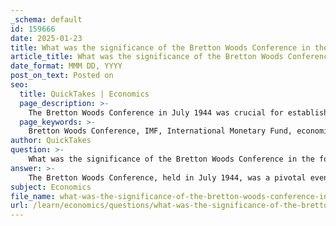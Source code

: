 ```yaml
---
_schema: default
id: 159666
date: 2025-01-23
title: What was the significance of the Bretton Woods Conference in the founding of the IMF?
article_title: What was the significance of the Bretton Woods Conference in the founding of the IMF?
date_format: MMM DD, YYYY
post_on_text: Posted on
seo:
  title: QuickTakes | Economics
  page_description: >-
    The Bretton Woods Conference in July 1944 was crucial for establishing the International Monetary Fund (IMF) and laying the groundwork for modern international monetary cooperation, economic stability, and global trade through fixed exchange rates and financial assistance.
  page_keywords: >-
    Bretton Woods Conference, IMF, International Monetary Fund, economic cooperation, international monetary system, fixed exchange rate, financial stability, global economic policies, post-war recovery, World Bank
author: QuickTakes
question: >-
    What was the significance of the Bretton Woods Conference in the founding of the IMF?
answer: >-
    The Bretton Woods Conference, held in July 1944, was a pivotal event in the establishment of the International Monetary Fund (IMF) and the World Bank, marking a significant moment in the creation of the modern international monetary system. Here are the key significances of the conference in relation to the founding of the IMF:\n\n1. **Creation of Major International Institutions**: The conference resulted in the establishment of the IMF and the International Bank for Reconstruction and Development (IBRD), which is now part of the World Bank Group. The IMF was specifically designed to promote international monetary cooperation and financial stability among member countries. Its primary purpose was to provide a framework for exchange rate stability and facilitate balanced growth of international trade.\n\n2. **Framework for Economic Cooperation**: The Bretton Woods Agreement aimed to create a structured system for economic cooperation among nations. This was particularly important in the aftermath of the Great Depression and World War II, as countries sought to avoid the protectionist policies that had exacerbated economic instability. The IMF was tasked with overseeing the international monetary system and providing financial assistance to countries facing balance of payments problems.\n\n3. **Fixed Exchange Rate System**: The conference established a system of fixed exchange rates, where currencies were pegged to the US dollar, which was in turn convertible to gold. This arrangement was intended to provide stability in international trade and finance, reducing the volatility that had characterized the interwar period. The IMF played a crucial role in maintaining this system by monitoring exchange rates and providing financial support to countries in need.\n\n4. **Long-term Economic Growth and Stability**: The Bretton Woods Conference aimed to create conditions conducive to long-term economic growth and development, particularly in war-torn Europe. By providing financial assistance and fostering economic stability, the IMF and the World Bank were instrumental in the post-war recovery and reconstruction efforts.\n\n5. **Influence on Global Economic Policies**: Although the Bretton Woods system eventually collapsed in the 1970s, the principles established during the conference have had a lasting impact on global economic policies. The IMF continues to play a vital role in shaping macroeconomic frameworks, monetary policies, and international trade agreements, influencing economic cooperation and governance worldwide.\n\nIn summary, the Bretton Woods Conference was significant for establishing the IMF as a key institution for promoting global economic stability, facilitating international trade, and providing financial assistance to countries in need. Its legacy continues to shape the landscape of international finance and economic cooperation today.
subject: Economics
file_name: what-was-the-significance-of-the-bretton-woods-conference-in-the-founding-of-the-imf.md
url: /learn/economics/questions/what-was-the-significance-of-the-bretton-woods-conference-in-the-founding-of-the-imf
---
```


&nbsp;